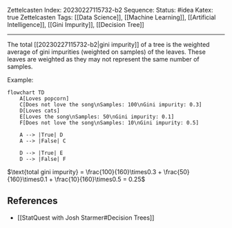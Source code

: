 Zettelcasten Index: 20230227115732-b2
Sequence:
Status: #idea
Katex: true
Zettelcasten Tags: [[Data Science]], [[Machine Learning]], [[Artificial Intelligence]], [[Gini Impurity]], [[Decision Tree]]

---

The total [[20230227115732-b2|gini impurity]] of a tree is the weighted average of gini impurities (weighted on samples) of the leaves. These leaves are weighted as they may not represent the same number of samples.

Example:
```mermaid
flowchart TD
    A[Loves popcorn]
    C[Does not love the song\nSamples: 100\nGini impurity: 0.3]
    D[Loves cats]
    E[Loves the song\nSamples: 50\nGini impurity: 0.1]
    F[Does not love the song\nSamples: 10\nGini impurity: 0.5]

    A --> |True| D
    A --> |False| C

    D --> |True| E
    D --> |False| F
```
$\text{total gini impurity} = \frac{100}{160}\times0.3 + \frac{50}{160}\times0.1 + \frac{10}{160}\times0.5 = 0.25$

## References
- [[StatQuest with Josh Starmer#Decision Trees]]